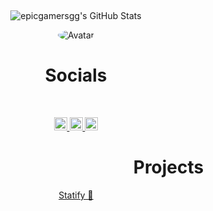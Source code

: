 ‎<p align="center">
  ![epicgamersgg's GitHub Stats](https://github-readme-stats.vercel.app/api?username=epicgamersgg&show_icons=true&theme=tokyonight)
</p>

<p align="center">
  <a>
<img src="https://cdn.discordapp.com/avatars/707743097488146524/a_5f83b3dae7df2603361abda63bae9012.gif?size=128" alt="Avatar" style="border-radius: 75%;">
  </a><br>
</p>

<h1 style="text-align: center;" align="center"> Socials </h1> <br>
<p align="center">
  <a href="https://discord.bio/p/sgg">
    <img alt="Discord" width="21px" src="https://raw.githubusercontent.com/epicgamersgg/epicgamersgg/0e566c7ef6fdaa30c4b79fec47d269e685686b63/assets/discord.svg" />
  </a>
  <a href="https://www.twitch.tv/shredgnargames">
    <img alt="Twitch" width="21px" src="https://raw.githubusercontent.com/epicgamersgg/epicgamersgg/0e566c7ef6fdaa30c4b79fec47d269e685686b63/assets/twitch.svg" />
  </a>
  <a href="https://www.youtube.com/channel/UCuQbhNWFb9hpHFO_uwuG-Ng">
    <img alt="YouTube" width="21px" src="https://raw.githubusercontent.com/epicgamersgg/epicgamersgg/0e566c7ef6fdaa30c4b79fec47d269e685686b63/assets/youtube.svg" >
  </a>
</p>

<div class="display">
<h1 style="width:800px; text-align: center;" align="center"> Projects </h1>
  <a href="http://statify.ga"> <p style="text-align: center;"align="center">Statify 🤖<br></p></>
</div>




